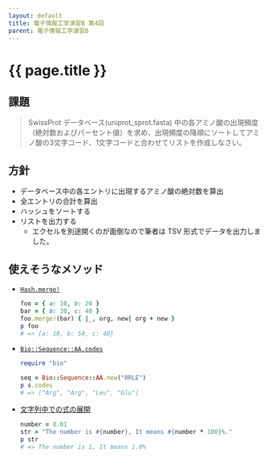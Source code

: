 ```yaml
---
layout: default
title: 電子情報工学演習B 第4回
parent: 電子情報工学演習B
---
```


# {{ page.title }}


## 課題

> SwissProt データベース(uniprot_sprot.fasta) 中の各アミノ酸の出現頻度（絶対数およびパーセント値）を求め、出現頻度の降順にソートしてアミノ酸の3文字コード、1文字コードと合わせてリストを作成しなさい。


## 方針

- データベース中の各エントリに出現するアミノ酸の絶対数を算出
- 全エントリの合計を算出
- ハッシュをソートする
- リストを出力する
    - エクセルを別途開くのが面倒なので筆者は TSV 形式でデータを出力しました。

## 使えそうなメソッド

* [`Hash.merge!`](https://docs.ruby-lang.org/ja/latest/class/Hash.html#I_MERGE)
    ```ruby
    foo = { a: 10, b: 20 }
    bar = { b: 30, c: 40 }
    foo.merge!(bar) { |_, org, new| org + new }
    p foo
    # => {a: 10, b: 50, c: 40}
    ```
* [`Bio::Sequence::AA.codes`](http://bioruby.org/rdoc/Bio/Sequence/AA.html#method-i-codes)
    ```ruby
    require "bio"

    seq = Bio::Sequence::AA.new("RRLE")
    p s.codes
    # => ["Arg", "Arg", "Leu", "Glu"]
    ```
* [文字列中での式の展開](https://docs.ruby-lang.org/ja/latest/doc/spec=2fliteral.html#exp)
    ```ruby
    number = 0.01
    str = "The number is #{number}, It means #{number * 100}%."
    p str
    # => The number is 1, It means 1.0%
    ```
